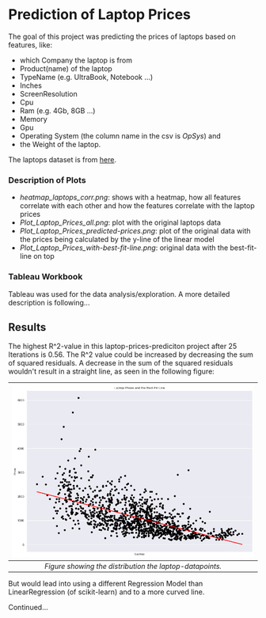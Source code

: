 # Prediction of Laptop Prices

The goal of this project was predicting the prices of laptops based on features, like:
- which Company the laptop is from
- Product(name) of the laptop
- TypeName (e.g. UltraBook, Notebook ...)
- Inches
- ScreenResolution
- Cpu
- Ram (e.g. 4Gb, 8GB ...)
- Memory
- Gpu
- Operating System (the column name in the csv is *OpSys*) and
- the Weight of the laptop.

The laptops dataset is from [here](https://www.kaggle.com/ionaskel/laptop-prices).

### Description of Plots
- *heatmap_laptops_corr.png*: shows with a heatmap, how all features correlate with each other and how the features correlate with the laptop prices
- *Plot_Laptop_Prices_all.png*: plot with the original laptops data
- *Plot_Laptop_Prices_predicted-prices.png*: plot of the original data with the prices being calculated by the y-line of the linear model
- *Plot_Laptop_Prices_with-best-fit-line.png*: original data with the best-fit-line on top

### Tableau Workbook
Tableau was used for the data analysis/exploration. A more detailed description is following...


## Results
The highest R^2-value in this laptop-prices-prediciton project after 25 Iterations is 0.56. 
The R^2 value could be increased by decreasing the sum of squared residuals. A decrease in the sum of the squared residuals wouldn't result in a straight line, as seen in the following figure:

|![Figure](https://github.com/ArslanRey/laptop-prediction/blob/master/linear-regression/Plot_Laptop_Prices_with-best-fit-line.png)|
|:--:|
|*Figure showing the distribution the laptop-datapoints.*|

But would lead into using a different Regression Model than LinearRegression (of scikit-learn) and to a more curved line.



Continued...